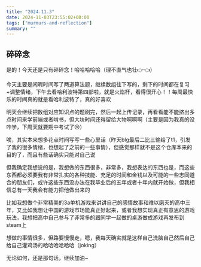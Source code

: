 ```yaml
---
title: "2024.11.3"
date: 2024-11-03T23:55:02+08:00
tags: ["murmurs-and-reflection"]
summary: ""
---
```

## 碎碎念
是的！今天还是只有碎碎念！哈哈哈哈哈（理不直气也壮👉👈）

今天主要是闲暇时间写了两道算法题，继续数组往下写的，剩下的时间都在复习+调整情绪，下午去看哈利波特第四部啦，就是火焰杯，看得很开心！！每周最快乐的时间真的就是看哈利波特了，真的好喜欢

明天会继续把数组对应知识点的题刷完，然后一起上传记录，再看看能不能挤出多点时间来学前端或者啃书，但大块时间还得留给大物啊啊啊（主要是因为我真的没咋学，下周天就要期中考试了😢）

唉，其实本来想多花点时间写写一些心里话（昨天blg最后二比三输给了t1，引发了我的很多情绪，也想起了之前的一些事情），但感觉那样就不是这个仓库本来的目的了，而且有些话确实只能对自己说

但我确定我想说的是，我想做的东西很多，非常多，我想表达的东西也是，而这些东西都必须要我有非常扎实的各种技能、充足的时间和金钱以及可能的一些志同道合的朋友们，或许这些东西没办法在我毕业后的五年或者十年内就开始做，但我相信总有一天我会有能力把他做出来的

比如我想做个非常精美的3a单机游戏来讲讲自己的感情故事和难以磨灭的高中三年，又比如我想让中国的游戏市场能真正好起来，或者我想实现真正有意思的游戏玩法，我想把高中自己参与了非常多的跟同学一起做的桌游做成游戏再发布到steam上

想做的事情很多，但路要慢慢走，嗯，我每天确实就是这样自己洗脑自己然后自己给自己灌鸡汤的哈哈哈哈哈哈（joking）

无论如何，还是那句话，继续加油~
